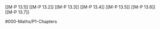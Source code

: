 [[M-P 13.1]]
[[M-P 13.2]]
[[M-P 13.3]]
[[M-P 13.4]]
[[M-P 13.5]]
[[M-P 13.6]]
[[M-P 13.7]]

#000-Maths/P1-Chapters 
